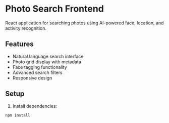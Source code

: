 # Photo Search Frontend

React application for searching photos using AI-powered face, location, and activity recognition.

## Features
- Natural language search interface
- Photo grid display with metadata
- Face tagging functionality
- Advanced search filters
- Responsive design

## Setup

1. Install dependencies:
```bash
npm install
